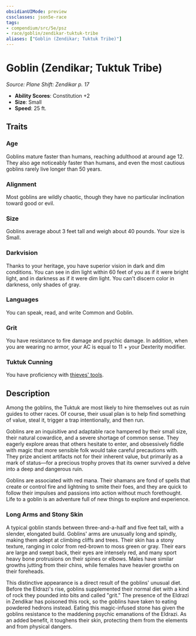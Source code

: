 ```yaml
---
obsidianUIMode: preview
cssclasses: json5e-race
tags:
- compendium/src/5e/psz
- race/goblin/zendikar-tuktuk-tribe
aliases: ["Goblin (Zendikar; Tuktuk Tribe)"]
---
```

# Goblin (Zendikar; Tuktuk Tribe)
*Source: Plane Shift: Zendikar p. 17*  

- **Ability Scores**: Constitution +2
- **Size**: Small
- **Speed**: 25 ft.

## Traits

### Age

Goblins mature faster than humans, reaching adulthood at around age 12. They also age noticeably faster than humans, and even the most cautious goblins rarely live longer than 50 years.

### Alignment

Most goblins are wildly chaotic, though they have no particular inclination toward good or evil.

### Size

Goblins average about 3 feet tall and weigh about 40 pounds. Your size is Small.

### Darkvision

Thanks to your heritage, you have superior vision in dark and dim conditions. You can see in dim light within 60 feet of you as if it were bright light, and in darkness as if it were dim light. You can't discern color in darkness, only shades of gray.

### Languages

You can speak, read, and write Common and Goblin.

### Grit

You have resistance to fire damage and psychic damage. In addition, when you are wearing no armor, your AC is equal to 11 + your Dexterity modifier.

### Tuktuk Cunning

You have proficiency with [thieves' tools](/Systems/5e/items/thieves-tools.md).

## Description

Among the goblins, the Tuktuk are most likely to hire themselves out as ruin guides to other races. Of course, their usual plan is to help find something of value, steal it, trigger a trap intentionally, and then run.

Goblins are an inquisitive and adaptable race hampered by their small size, their natural cowardice, and a severe shortage of common sense. They eagerly explore areas that others hesitate to enter, and obsessively fiddle with magic that more sensible folk would take careful precautions with. They prize ancient artifacts not for their inherent value, but primarily as a mark of status—for a precious trophy proves that its owner survived a delve into a deep and dangerous ruin.

Goblins are associated with red mana. Their shamans are fond of spells that create or control fire and lightning to smite their foes, and they are quick to follow their impulses and passions into action without much forethought. Life to a goblin is an adventure full of new things to explore and experience.

### Long Arms and Stony Skin

A typical goblin stands between three-and-a-half and five feet tall, with a slender, elongated build. Goblins' arms are unusually long and spindly, making them adept at climbing cliffs and trees. Their skin has a stony texture, ranging in color from red-brown to moss green or gray. Their ears are large and swept back, their eyes are intensely red, and many sport heavy bone protrusions on their spines or elbows. Males have similar growths jutting from their chins, while females have heavier growths on their foreheads.

This distinctive appearance is a direct result of the goblins' unusual diet. Before the Eldrazi's rise, goblins supplemented their normal diet with a kind of rock they pounded into bits and called "grit." The presence of the Eldrazi in Zendikar has poisoned this rock, so the goblins have taken to eating powdered hedrons instead. Eating this magic-infused stone has given the goblins resistance to the maddening psychic emanations of the Eldrazi. As an added benefit, it toughens their skin, protecting them from the elements and from physical dangers.